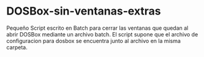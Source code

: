 # DOSBox-sin-ventanas-extras
Pequeño Script escrito en Batch para cerrar las ventanas que quedan al abrir DOSBox mediante un archivo batch.
El script supone que el archivo de configuracion para dosbox se encuentra junto al archivo en la misma carpeta.
